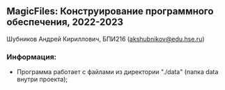 ## MagicFiles: Конструирование программного обеспечения, 2022-2023

Шубников Андрей Кириллович, БПИ216 ([akshubnikov@edu.hse.ru](mailto:akshubnikov@edu.hse.ru))

### Информация:

- Программа работает с файлами из директории "./data" (папка data внутри проекта);